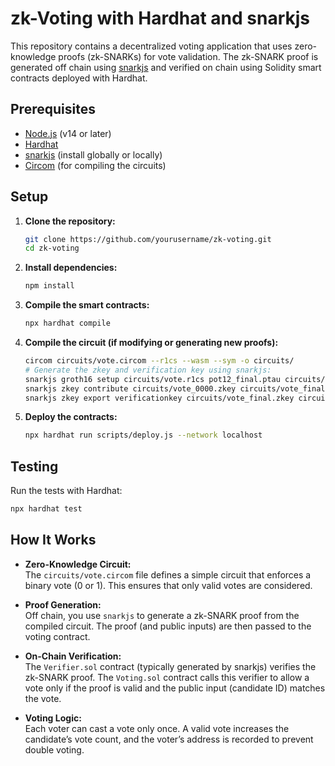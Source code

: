 # zk-Voting with Hardhat and snarkjs

This repository contains a decentralized voting application that uses zero-knowledge proofs (zk-SNARKs) for vote validation. The zk-SNARK proof is generated off chain using [snarkjs](https://github.com/iden3/snarkjs) and verified on chain using Solidity smart contracts deployed with Hardhat.

## Prerequisites

-   [Node.js](https://nodejs.org/) (v14 or later)
-   [Hardhat](https://hardhat.org/)
-   [snarkjs](https://github.com/iden3/snarkjs) (install globally or locally)
-   [Circom](https://docs.circom.io/) (for compiling the circuits)

## Setup

1. **Clone the repository:**

    ```bash
    git clone https://github.com/yourusername/zk-voting.git
    cd zk-voting
    ```

2. **Install dependencies:**

    ```bash
    npm install
    ```

3. **Compile the smart contracts:**

    ```bash
    npx hardhat compile
    ```

4. **Compile the circuit (if modifying or generating new proofs):**

    ```bash
    circom circuits/vote.circom --r1cs --wasm --sym -o circuits/
    # Generate the zkey and verification key using snarkjs:
    snarkjs groth16 setup circuits/vote.r1cs pot12_final.ptau circuits/vote_0000.zkey
    snarkjs zkey contribute circuits/vote_0000.zkey circuits/vote_final.zkey --name="Contributor Name" -v
    snarkjs zkey export verificationkey circuits/vote_final.zkey circuits/verification_key.json
    ```

5. **Deploy the contracts:**
    ```bash
    npx hardhat run scripts/deploy.js --network localhost
    ```

## Testing

Run the tests with Hardhat:

```bash
npx hardhat test
```

## How It Works

-   **Zero-Knowledge Circuit:**  
    The `circuits/vote.circom` file defines a simple circuit that enforces a binary vote (0 or 1). This ensures that only valid votes are considered.

-   **Proof Generation:**  
    Off chain, you use `snarkjs` to generate a zk-SNARK proof from the compiled circuit. The proof (and public inputs) are then passed to the voting contract.

-   **On-Chain Verification:**  
    The `Verifier.sol` contract (typically generated by snarkjs) verifies the zk-SNARK proof. The `Voting.sol` contract calls this verifier to allow a vote only if the proof is valid and the public input (candidate ID) matches the vote.

-   **Voting Logic:**  
    Each voter can cast a vote only once. A valid vote increases the candidate’s vote count, and the voter’s address is recorded to prevent double voting.
